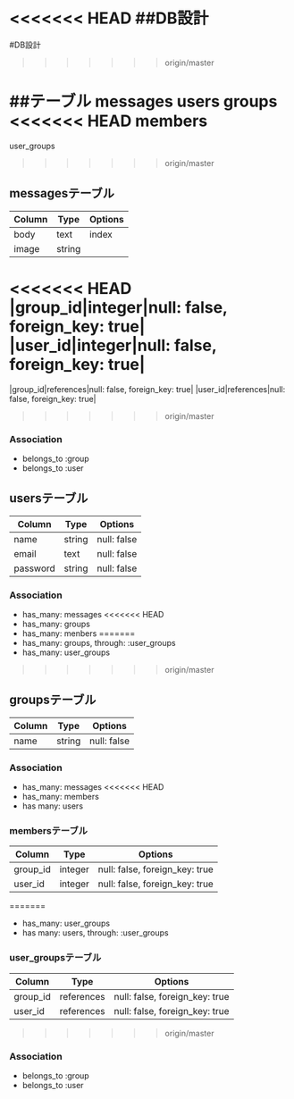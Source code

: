 <<<<<<< HEAD
##DB設計
=======
#DB設計
>>>>>>> origin/master

##テーブル
messages
users
groups
<<<<<<< HEAD
members
=======
user_groups
>>>>>>> origin/master

## messagesテーブル
|Column|Type|Options|
|------|----|-------|
|body|text|index|
|image|string|
<<<<<<< HEAD
|group_id|integer|null: false, foreign_key: true|
|user_id|integer|null: false, foreign_key: true|
=======
|group_id|references|null: false, foreign_key: true|
|user_id|references|null: false, foreign_key: true|
>>>>>>> origin/master

### Association
- belongs_to :group
- belongs_to :user

## usersテーブル
|Column|Type|Options|
|------|----|-------|
|name|string|null: false|
|email|text|null: false|
|password|string|null: false|

### Association
- has_many: messages
<<<<<<< HEAD
- has_many: groups
- has_many: menbers
=======
- has_many: groups, through: :user_groups
- has_many: user_groups
>>>>>>> origin/master


## groupsテーブル
|Column|Type|Options|
|------|----|-------|
|name|string|null: false|

### Association
- has_many: messages
<<<<<<< HEAD
- has_many: members
- has many: users

### membersテーブル
|Column|Type|Options|
|------|----|-------|
|group_id|integer|null: false, foreign_key: true|
|user_id|integer|null: false, foreign_key: true|
=======
- has_many: user_groups
- has many: users, through: :user_groups

### user_groupsテーブル
|Column|Type|Options|
|------|----|-------|
|group_id|references|null: false, foreign_key: true|
|user_id|references|null: false, foreign_key: true|
>>>>>>> origin/master

### Association
- belongs_to :group
- belongs_to :user
